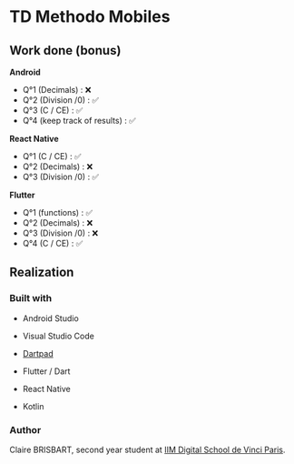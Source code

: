 # TD Methodo Mobiles
## Work done (bonus)

**Android**
- Q°1 (Decimals) : ❌
- Q°2 (Division /0) : ✅
- Q°3 (C / CE) : ✅
- Q°4 (keep track of results) : ✅

**React Native**
- Q°1 (C / CE) : ✅
- Q°2 (Decimals) : ❌
- Q°3 (Division /0) : ✅

**Flutter**
- Q°1 (functions) : ✅
- Q°2 (Decimals) : ❌
- Q°3 (Division /0) : ❌
- Q°4 (C / CE) : ✅

## Realization
### Built with

- Android Studio
- Visual Studio Code
- [Dartpad](https://dartpad.dev)

- Flutter / Dart
- React Native
- Kotlin

### Author

Claire BRISBART, second year student at [IIM Digital School de Vinci Paris](https://www.iim.fr).
